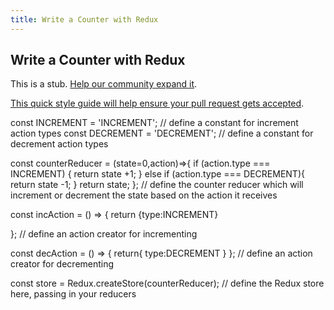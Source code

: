 ```yaml
---
title: Write a Counter with Redux
---
```

## Write a Counter with Redux

This is a stub. <a href='https://github.com/freecodecamp/guides/tree/master/src/pages/certifications/front-end-libraries/redux/write-a-counter-with-redux/index.md' target='_blank' rel='nofollow'>Help our community expand it</a>.

<a href='https://github.com/freecodecamp/guides/blob/master/README.md' target='_blank' rel='nofollow'>This quick style guide will help ensure your pull request gets accepted</a>.

<!-- The article goes here, in GitHub-flavored Markdown. Feel free to add YouTube videos, images, and CodePen/JSBin embeds  -->
const INCREMENT = 'INCREMENT'; // define a constant for increment action types
const DECREMENT = 'DECREMENT'; // define a constant for decrement action types

const counterReducer = (state=0,action)=>{
    if (action.type === INCREMENT)
    {
        return state +1;
    }
    else if (action.type === DECREMENT){
        return state -1;
    }
    return state;
}; // define the counter reducer which will increment or decrement the state based on the action it receives

const incAction = () => {
    return {type:INCREMENT} 
    
}; // define an action creator for incrementing

const decAction  = () => {
    return{
        type:DECREMENT
    }
    }; // define an action creator for decrementing

const store = Redux.createStore(counterReducer); // define the Redux store here, passing in your reducers
